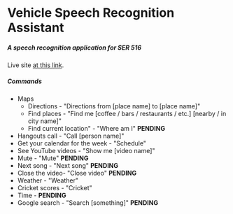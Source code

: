 # Vehicle Speech Recognition Assistant
##### A speech recognition application for SER 516 <br />
Live site [at this link](http://speechrecognizer.herokuapp.com/).<br />
##### Commands
* Maps
  * Directions - "Directions from [place name] to [place name]"
  * Find places - "Find me [coffee / bars / restaurants / etc.] [nearby / in city name]"
  * Find current location" - "Where am I" **PENDING**
* Hangouts call - "Call [person name]"
* Get your calendar for the week - "Schedule"
* See YouTube videos - "Show me [video name]"
 * Mute - "Mute" **PENDING**
 * Next song - "Next song" **PENDING**
 * Close the video- "Close video" **PENDING**
* Weather - "Weather"
* Cricket scores - "Cricket"
* Time - **PENDING**
* Google search - "Search [something]" **PENDING**
